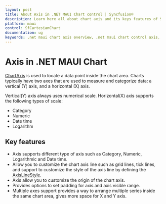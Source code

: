 ```yaml
---
layout: post
title: About Axis in .NET MAUI Chart control | Syncfusion®
description: Learn here all about chart axis and its keys features of Syncfusion® .NET MAUI Chart (SfCartesianChart) control.
platform: maui
control: SfCartesianChart
documentation: ug
keywords: .net maui chart axis overview, .net maui chart control axis, .net maui chart axis features, .net maui chart control axis functionality.
---
```


# Axis in .NET MAUI Chart

[ChartAxis](https://help.syncfusion.com/cr/maui/Syncfusion.Maui.Charts.ChartAxis.html) is used to locate a data point inside the chart area. Charts typically have two axes that are used to measure and categorize data: a vertical (Y) axis, and a horizontal (X) axis.

Vertical(Y) axis always uses numerical scale. Horizontal(X) axis supports the following types of scale:

* Category
* Numeric
* Date time
* Logarithm

## Key features

* Axis supports different type of axis such as Category, Numeric, Logarithmic and Date time.
* Allow you to customize the chart axis line such as grid lines, tick lines, and support to customize the style of the axis line by defining the [AxisLineStyle](https://help.syncfusion.com/cr/maui/Syncfusion.Maui.Charts.ChartAxis.html#Syncfusion_Maui_Charts_ChartAxis_AxisLineStyle). 
* Axis allow you to customize the origin of the chart axis. 
* Provides options to set padding for axis and axis visible range.
* Multiple axes support provides a way to arrange multiple series inside the same chart area, gives more space for X and Y axis.
